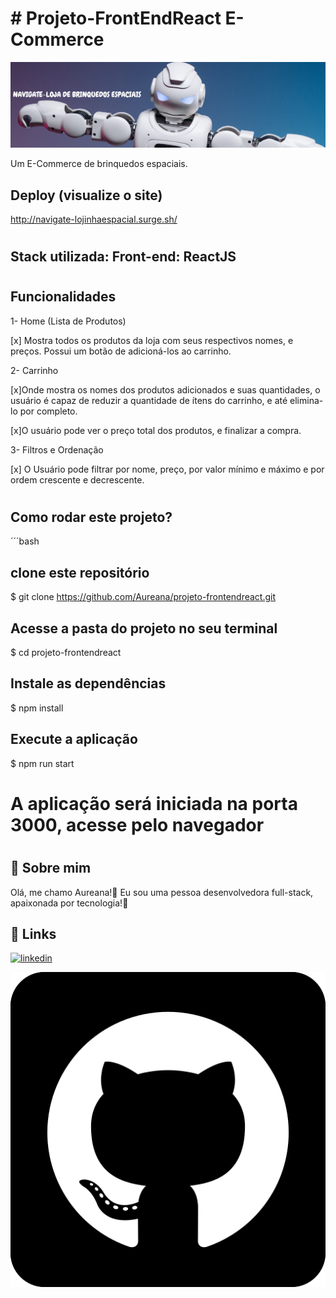 
# # Projeto-FrontEndReact E-Commerce
![Navigate](./src/imagem/LOGO1.png)

Um E-Commerce de brinquedos espaciais.



## Deploy (visualize o site)


http://navigate-lojinhaespacial.surge.sh/

#
## Stack utilizada: Front-end: ReactJS
#

## Funcionalidades

1- Home (Lista de Produtos)

 [x]  Mostra todos os produtos da loja com seus respectivos nomes, e preços. Possui um botão de adicioná-los ao carrinho.
 
2- Carrinho

 [x]Onde mostra os nomes dos produtos adicionados e suas quantidades, o usuário é capaz de reduzir a quantidade de ítens do carrinho, e até elimina-lo por completo.
 
 [x]O usuário pode ver o preço total dos produtos, e finalizar a compra.
 
 
3- Filtros e Ordenação

[x] O Usuário pode filtrar por nome, preço, por valor mínimo e máximo e por ordem crescente e decrescente. 

#
## Como rodar este projeto?

´´´bash
## clone este repositório
$ git clone https://github.com/Aureana/projeto-frontendreact.git

## Acesse a pasta do projeto no seu terminal
$ cd projeto-frontendreact

## Instale as dependências
$ npm install

## Execute a aplicação
$ npm run start

# A aplicação será iniciada na porta 3000, acesse pelo navegador


#

#



## 🚀 Sobre mim
 Olá, me chamo Aureana!👋 Eu sou uma pessoa desenvolvedora full-stack, apaixonada por tecnologia!💖



## 🔗 Links

[![linkedin](https://img.shields.io/badge/linkedin-0A66C2?style=for-the-badge&logo=linkedin&logoColor=white)](https://www.linkedin.com/in/aureana-santos-a7091b21b)

[![GitHub](./src/imagem/github2.png)](https://github.com/Aureana)
